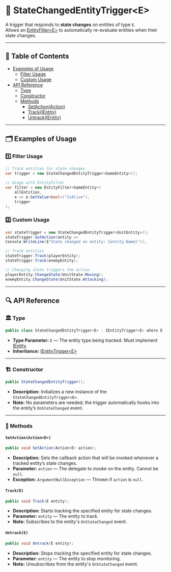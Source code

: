 # 🧩 StateChangedEntityTrigger\<E>

A trigger that responds to **state changes** on entities of type `E`.  
Allows an [EntityFilter\<E>](EntityFilter%601.md) to automatically re-evaluate entities when their state changes.

---

## 📑 Table of Contents

- [Examples of Usage](#-examples-of-usage)
    - [Filter Usage](#ex1)
    - [Custom Usage](#ex2)
- [API Reference](#-api-reference)
    - [Type](#-type)
    - [Constructor](#-constructor)
    - [Methods](#-methods)
        - [SetAction(Action<IEntity>)](#setactionactione)
        - [Track(IEntity)](#tracke)
        - [Untrack(IEntity)](#untracke)

---

## 🗂 Examples of Usage

<div id="ex1"></div>

### 1️⃣ Filter Usage

```csharp
// Track entities for state changes
var trigger = new StateChangedEntityTrigger<GameEntity>();

// Usage with EntityFilter
var filter = new EntityFilter<GameEntity>(
    allEntities,
    e => e.GetValue<bool>("IsAlive"),
    trigger
);
```

<div id="ex2"></div>

### 2️⃣ Custom Usage

```csharp
var stateTrigger = new StateChangedEntityTrigger<UnitEntity>();
stateTrigger.SetAction(entity =>
Console.WriteLine($"State changed on entity: {entity.Name}"));

// Track entities
stateTrigger.Track(playerEntity);
stateTrigger.Track(enemyEntity);

// Changing state triggers the action
playerEntity.ChangeState(UnitState.Moving);
enemyEntity.ChangeState(UnitState.Attacking);
```

---

## 🔍 API Reference

### 🏛️ Type <div id="-type"></div>

```csharp
public class StateChangedEntityTrigger<E> : IEntityTrigger<E> where E : IEntity
```

- **Type Parameter:** `E` — The entity type being tracked. Must implement [IEntity](../Entities/IEntity.md).
- **Inheritance:** [IEntityTrigger\<E>](IEntityTrigger%601.md)

---

<div id="-constructor"></div>

### 🏗️ Constructor

```csharp
public StateChangedEntityTrigger();
```

- **Description:** Initializes a new instance of the `StateChangedEntityTrigger<E>`.
- **Note:** No parameters are needed; the trigger automatically hooks into the entity’s `OnStateChanged` event.

---

### 🏹 Methods

#### `SetAction(Action<E>)`

```csharp
public void SetAction(Action<E> action);
```

- **Description:** Sets the callback action that will be invoked whenever a tracked entity’s state changes.
- **Parameter:** `action` — The delegate to invoke on the entity. Cannot be `null`.
- **Exception:** `ArgumentNullException` — Thrown if `action` is `null`.

#### `Track(E)`

```csharp
public void Track(E entity);
```

- **Description:** Starts tracking the specified entity for state changes.
- **Parameter:** `entity` — The entity to track.
- **Note:** Subscribes to the entity's `OnStateChanged` event.

#### `Untrack(E)`

```csharp
public void Untrack(E entity);
```

- **Description:** Stops tracking the specified entity for state changes.
- **Parameter:** `entity` — The entity to stop monitoring.
- **Note:** Unsubscribes from the entity's `OnStateChanged` event.